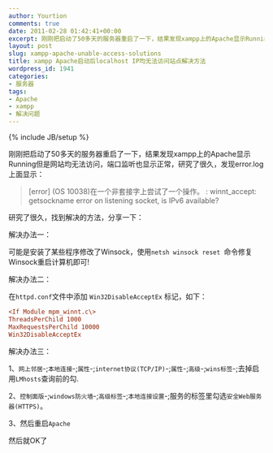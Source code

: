 ```yaml
---
author: Yourtion
comments: true
date: 2011-02-28 01:42:41+00:00
excerpt: 刚刚把启动了50多天的服务器重启了一下，结果发现xampp上的Apache显示Running但是网站均无法访问，端口监听也显示正常，研究了很久，发现error.log上面显示：
layout: post
slug: xampp-apache-unable-access-solutions
title: xampp Apache启动后localhost IP均无法访问站点解决方法
wordpress_id: 1941
categories:
- 服务器
tags:
- Apache
- xampp
- 解决问题
---
```

{% include JB/setup %}

刚刚把启动了50多天的服务器重启了一下，结果发现xampp上的Apache显示Running但是网站均无法访问，端口监听也显示正常，研究了很久，发现error.log上面显示：


>[error] (OS 10038)在一个非套接字上尝试了一个操作。  : winnt_accept: getsockname error on listening socket, is IPv6 available?

研究了很久，找到解决的方法，分享一下：

解决办法一：

可能是安装了某些程序修改了Winsock，使用```netsh winsock reset ```命令修复Winsock重启计算机即可!

解决办法二：

在```httpd.conf```文件中添加 ```Win32DisableAcceptEx``` 标记，如下：

```ini
<If Module mpm_winnt.c\>
ThreadsPerChild 1000
MaxRequestsPerChild 10000
Win32DisableAcceptEx
```

解决办法三：

1、```网上邻居```-;```本地连接```-;```属性```-;```internet协议(TCP/IP)```-;```属性```-;```高级```-;```wins标签```-;去掉启用```LMhosts```查询前的勾.

2、```控制面版```-;```windows防火墙```-;```高级标签```-;```本地连接设置```-;服务的标签里勾选```安全Web服务器(HTTPS)```。

3、然后重启```Apache```

然后就OK了
